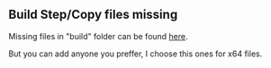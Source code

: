 ## Build Step/Copy files missing

Missing files in "build" folder can be found [here](https://github.com/vszakats/curl-for-win#binary-package-downloads). 

But you can add anyone you preffer, I choose this ones for x64 files.
